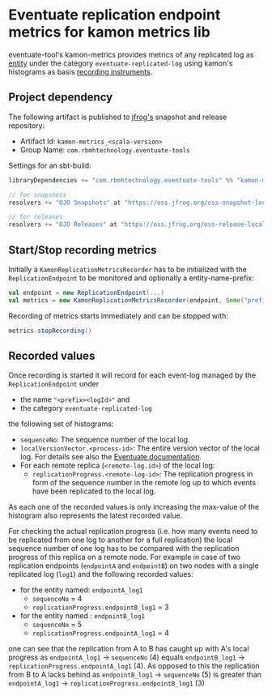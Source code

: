 Eventuate replication endpoint metrics for kamon metrics lib
============================================================

eventuate-tool's kamon-metrics provides
metrics of any replicated log as [entity](http://kamon.io/core/metrics/core-concepts/) under the category `eventuate-replicated-log` 
using kamon's histograms as basis [recording instruments](http://kamon.io/core/metrics/instruments/).

Project dependency
------------------

The following artifact is published to [jfrog's](https://oss.jfrog.org/) snapshot and release repository:

- Artifact Id: `kamon-metrics_<scala-version>`
- Group Name: `com.rbmhtechnology.eventuate-tools`

Settings for an sbt-build:

```scala
libraryDependencies += "com.rbmhtechnology.eventuate-tools" %% "kamon-metrics" % "<version>"

// for snapshots
resolvers += "OJO Snapshots" at "https://oss.jfrog.org/oss-snapshot-local"

// for releases
resolvers += "OJO Releases" at "https://oss.jfrog.org/oss-release-local"

```


Start/Stop recording metrics
----------------------------

Initially a `KamonReplicationMetricsRecorder` has to be initialized with the `ReplicationEndpoint` to 
be monitored and optionally a entity-name-prefix:

```scala
val endpoint = new ReplicationEndpoint(...)
val metrics = new KamonReplicationMetricsRecorder(endpoint, Some("prefix."))
```

Recording of metrics starts immediately and can be stopped with:

```scala
metrics.stopRecording()
```

Recorded values
---------------

Once recording is started it will record for each event-log managed by the `ReplicationEndpoint` under

- the name `"<prefix><logId>"` and
- the category `eventuate-replicated-log`

the following set of histograms:

- `sequenceNo`: The sequence number of the local log.
- `localVersionVector.<process-id>`: The entire version vector of the local log. For details see also the 
  [Eventuate documentation](http://rbmhtechnology.github.io/eventuate/architecture.html#vector-clocks).
- For each remote replica (`<remote-log.id>`) of the local log: 
  - `replicationProgress.<remote-log-id>`: The replication progress in form of the sequence number 
    in the remote log up to which events have been replicated to the local log.

As each one of the recorded values is only increasing the max-value of the histogram also represents 
the latest recorded value. 

For checking the actual replication progress (i.e. how many events need to be replicated from one log to another for a full replication)
the local sequence number of one log has to be compared with the replication progress of this replica on a remote node.
For example in case of two replication endpoints (`endpointA` and `endpointB`) on two nodes with a single replicated log (`log1`)
and the following recorded values:

- for the entity named: `endpointA_log1`
  - `sequenceNo` = 4
  - `replicationProgress.endpointB_log1` = 3
- for the entity named : `endpointB_log1`
  - `sequenceNo` = 5
  - `replicationProgress.endpointA_log1` = 4
  
one can see that the replication from A to B has caught up with A's local progress as 
`endpointA_log1` -> `sequenceNo` (4) equals `endpointB_log1` -> `replicationProgress.endpointA_log1` (4). 
As opposed to this the replication from B to A lacks behind as `endpointB_log1` -> `sequenceNo` (5) is
greater than `endpointA_log1` -> `replicationProgress.endpointB_log1` (3)
